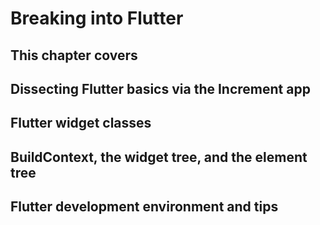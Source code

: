 # Breaking into Flutter

## This chapter covers

## Dissecting Flutter basics via the Increment app
## Flutter widget classes
## BuildContext, the widget tree, and the element tree
## Flutter development environment and tips